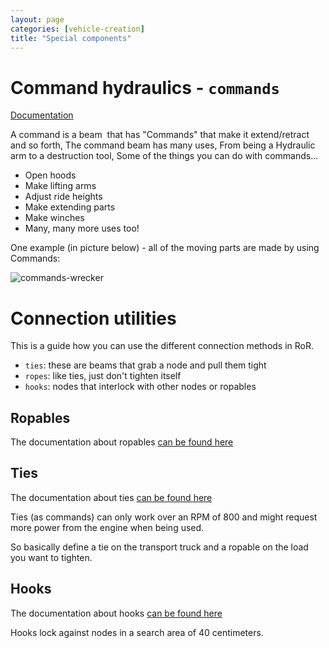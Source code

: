 ```yaml
---
layout: page
categories: [vehicle-creation]
title: "Special components"
---
```


# Command hydraulics - `commands`

[Documentation](/vehicle-creation/fileformat-truck/#commands)

A&nbsp;command is a beam&nbsp; that has "Commands"&nbsp;that make it extend/retract and so forth, 
The command beam has many uses, From being a Hydraulic arm to a destruction tool,
Some of the things you can do with commands... 

* Open hoods 
* Make lifting arms 
* Adjust ride heights
* Make extending parts
* Make winches 
* Many, many more uses too!

One example (in picture below) - all of the moving parts are made by using Commands:

[commands-wrecker]: /images/commands-example-t800-wrecker.jpg
![commands-wrecker]

# Connection utilities

This is a guide how you can use the different connection methods in RoR.

* `ties`: these are beams that grab a node and pull them tight
* `ropes`: like ties, just don't tighten itself
* `hooks`: nodes that interlock with other nodes or ropables

## Ropables

The documentation about ropables [can be found here](/vehicle-creation/fileformat-truck/#ropables)

## Ties

The documentation about ties [can be found here](/vehicle-creation/fileformat-truck/#ties)

Ties (as commands) can only work over an RPM of 800 and might request more power from the engine when being used.

So basically define a tie on the transport truck and a ropable on the load you want to tighten.

## Hooks

The documentation about hooks [can be found here](/vehicle-creation/fileformat-truck/#hooks)

Hooks lock against nodes in a search area of 40 centimeters.








